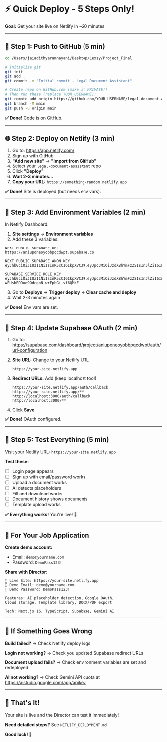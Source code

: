 # ⚡ Quick Deploy - 5 Steps Only!

**Goal:** Get your site live on Netlify in ~20 minutes

---

## 🚀 Step 1: Push to GitHub (5 min)

```bash
cd /Users/jaiadithyaramnayani/Desktop/Lexsy/Project_Final

# Initialize git
git init
git add .
git commit -m "Initial commit - Legal Document Assistant"

# Create repo on GitHub.com (make it PRIVATE!)
# Then run these (replace YOUR_USERNAME):
git remote add origin https://github.com/YOUR_USERNAME/legal-document-assistant.git
git branch -M main
git push -u origin main
```

**✅ Done!** Code is on GitHub.

---

## 🌐 Step 2: Deploy on Netlify (3 min)

1. Go to: https://app.netlify.com/
2. Sign up with GitHub
3. **"Add new site"** → **"Import from GitHub"**
4. Select your `legal-document-assistant` repo
5. Click **"Deploy"**
6. **Wait 2-3 minutes...**
7. **Copy your URL:** `https://something-random.netlify.app`

**✅ Done!** Site is deployed (but needs env vars).

---

## 🔧 Step 3: Add Environment Variables (2 min)

In Netlify Dashboard:
1. **Site settings** → **Environment variables**
2. Add these 3 variables:

```
NEXT_PUBLIC_SUPABASE_URL
https://aniuponeoyobbpqcdwpt.supabase.co

NEXT_PUBLIC_SUPABASE_ANON_KEY
eyJhbGciOiJIUzI1NiIsInR5cCI6IkpXVCJ9.eyJpc3MiOiJzdXBhYmFzZSIsInJlZiI6ImFuaXVwb25lb3lvYmJwcWNkd3B0Iiwicm9sZSI6ImFub24iLCJpYXQiOjE3NjE5MzY1OTYsImV4cCI6MjA3NzUxMjU5Nn0.hi8CHLurx5XcyffOx6QoxsonCw1T_1RYeavUbypEWSM

SUPABASE_SERVICE_ROLE_KEY
eyJhbGciOiJIUzI1NiIsInR5cCI6IkpXVCJ9.eyJpc3MiOiJzdXBhYmFzZSIsInJlZiI6ImFuaXVwb25lb3lvYmJwcWNkd3B0Iiwicm9sZSI6InNlcnZpY2Vfcm9sZSIsImlhdCI6MTc2MTkzNjU5NiwiZXhwIjoyMDc3NTEyNTk2fQ.o1HugfLk2-wEUsbEDDuo9OdcgoN_wrFpbGi-vf6QMkE
```

3. Go to **Deploys** → **Trigger deploy** → **Clear cache and deploy**
4. Wait 2-3 minutes again

**✅ Done!** Env vars are set.

---

## 🔐 Step 4: Update Supabase OAuth (2 min)

1. Go to: https://supabase.com/dashboard/project/aniuponeoyobbpqcdwpt/auth/url-configuration

2. **Site URL:** Change to your Netlify URL
   ```
   https://your-site.netlify.app
   ```

3. **Redirect URLs:** Add (keep localhost too!)
   ```
   https://your-site.netlify.app/auth/callback
   https://your-site.netlify.app/**
   http://localhost:3000/auth/callback
   http://localhost:3000/**
   ```

4. Click **Save**

**✅ Done!** OAuth configured.

---

## 🧪 Step 5: Test Everything (5 min)

Visit your Netlify URL: `https://your-site.netlify.app`

**Test these:**
- [ ] Login page appears
- [ ] Sign up with email/password works
- [ ] Upload a document works
- [ ] AI detects placeholders
- [ ] Fill and download works
- [ ] Document history shows documents
- [ ] Template upload works

**✅ Everything works!** You're live! 🎉

---

## 📧 For Your Job Application

**Create demo account:**
- Email: `demo@yourname.com`
- Password: `DemoPass123!`

**Share with Director:**
```
🔗 Live Site: https://your-site.netlify.app
👤 Demo Email: demo@yourname.com
🔑 Demo Password: DemoPass123!

Features: AI placeholder detection, Google OAuth, 
Cloud storage, Template library, DOCX/PDF export

Tech: Next.js 16, TypeScript, Supabase, Gemini AI
```

---

## 🐛 If Something Goes Wrong

**Build failed?**
→ Check Netlify deploy logs

**Login not working?**
→ Check you updated Supabase redirect URLs

**Document upload fails?**
→ Check environment variables are set and redeployed

**AI not working?**
→ Check Gemini API quota at https://aistudio.google.com/app/apikey

---

## 🎯 That's It!

Your site is live and the Director can test it immediately!

**Need detailed steps?** See `NETLIFY_DEPLOYMENT.md`

**Good luck! 🚀**

